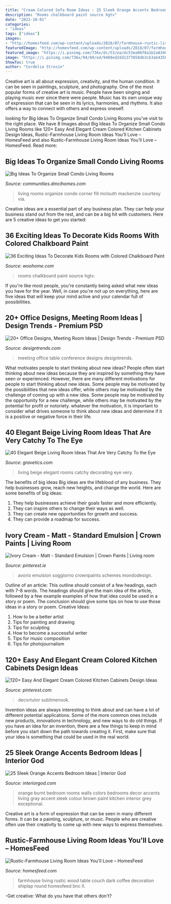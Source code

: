 ```yaml
---
title: "Cream Colored Sofa Room Ideas : 25 Sleek Orange Accents Bedroom Ideas"
description: "Rooms chalkboard paint source hgtv"
date: "2022-10-01"
categories:
- "ideas"
tags: ["ideas"]
images:
- "http://homesfeed.com/wp-content/uploads/2018/07/farmhouse-rustic-living-room-idea-white-shiplap-ceilings-dark-wood-floorings-wood-round-top-coffee-table-white-couch-white-upholstered-armchair-chalkboard-wall-decoration.jpg"
featuredImage: "http://homesfeed.com/wp-content/uploads/2018/07/farmhouse-rustic-living-room-idea-white-shiplap-ceilings-dark-wood-floorings-wood-round-top-coffee-table-white-couch-white-upholstered-armchair-chalkboard-wall-decoration.jpg"
featured_image: "https://i.pinimg.com/736x/dc/53/ea/dc53ea06f8a1b2a8346feee8fe1b88fc.jpg"
image: "https://i.pinimg.com/736x/94/69/ed/9469ed2dd1377658db3cb3ab4358296e--living-colours-emulsion.jpg"
ShowToc: true
author: "Cordelia Strosin"
---
```



Creative art is all about expression, creativity, and the human condition. It can be seen in paintings, sculpture, and photography. One of the most popular forms of creative art is music. People have been singing and playing music ever since there were people. Music has its own unique way of expression that can be seen in its lyrics, harmonies, and rhythms. It also offers a way to connect with others and express oneself.

	

		
looking for Big Ideas To Organize Small Condo Living Rooms you've visit to the right place. We have 8 Images about Big Ideas To Organize Small Condo Living Rooms like 120+ Easy And Elegant Cream Colored Kitchen Cabinets Design Ideas, Rustic-Farmhouse Living Room Ideas You&#039;ll Love – HomesFeed and also Rustic-Farmhouse Living Room Ideas You&#039;ll Love – HomesFeed. Read more:
		
    
## Big Ideas To Organize Small Condo Living Rooms

<img loading=lazy src="https://communities.dmcihomes.com/wp-content/uploads/2015/05/living-room-organization-ideas.jpg" onerror="this.onerror=null;this.src='https://tse4.mm.bing.net/th?id=OIP.00sS_NeqoWWva7g88tcmSQHaLH&amp;pid=15.1';" alt="Big Ideas To Organize Small Condo Living Rooms">

_Source: communities.dmcihomes.com_

>living rooms organize condo corner fill mclouth mackenzie courtesy via. 

	

Creative ideas are a essential part of any business plan. They can help your business stand out from the rest, and can be a big hit with customers. Here are 5 creative ideas to get you started:

    
## 36 Exciting Ideas To Decorate Kids Rooms With Colored Chalkboard Paint

<img loading=lazy src="http://www.woohome.com/wp-content/uploads/2014/10/chalkboards-in-kids-rooms-25.jpg" onerror="this.onerror=null;this.src='https://tse3.mm.bing.net/th?id=OIP.zEgxJ4HGA_qyYuE_KQ92jQHaKE&amp;pid=15.1';" alt="36 Exciting Ideas To Decorate Kids Rooms with Colored Chalkboard Paint">

_Source: woohome.com_

>rooms chalkboard paint source hgtv. 

	

If you're like most people, you're constantly being asked what new ideas you have for the year. Well, in case you're not up on everything, here are five ideas that will keep your mind active and your calendar full of possibilities. 

    
## 20+ Office Designs, Meeting Room Ideas | Design Trends - Premium PSD

<img loading=lazy src="https://images.designtrends.com/wp-content/uploads/2016/07/04111754/Vintage-Table-Meeting-Room.jpg" onerror="this.onerror=null;this.src='https://tse1.mm.bing.net/th?id=OIP.52CwFzHf3lUWA6VqGCt6DwHaKQ&amp;pid=15.1';" alt="20+ Office Designs, Meeting Room Ideas | Design Trends - Premium PSD">

_Source: designtrends.com_

>meeting office table conference designs designtrends. 

	

What motivates people to start thinking about new ideas?
People often start thinking about new ideas because they are inspired by something they have seen or experienced. However, there are many different motivations for people to start thinking about new ideas. Some people may be motivated by the possibilities that new ideas offer, while others may be motivated by the challenge of coming up with a new idea. Some people may be motivated by the opportunity for a new challenge, while others may be motivated by the potential for profit or notoriety. whatever the motivation, it is important to consider what drives someone to think about new ideas and determine if it is a positive or negative force in their life.

    
## 40 Elegant Beige Living Room Ideas That Are Very Catchy To The Eye

<img loading=lazy src="https://www.gravetics.com/wp-content/uploads/2017/09/Beige-and-brown-living-room-decorating-ideas.jpg" onerror="this.onerror=null;this.src='https://tse3.mm.bing.net/th?id=OIP.s4ExyKjxt7Idm5FKHglWegHaJ4&amp;pid=15.1';" alt="40 Elegant Beige Living Room Ideas That Are Very Catchy To the Eye">

_Source: gravetics.com_

>living beige elegant rooms catchy decorating eye very. 

	

The benefits of big ideas
Big ideas are the lifeblood of any business. They help businesses grow, reach new heights, and change the world. Here are some benefits of big ideas:
1. They help businesses achieve their goals faster and more efficiently.
2. They can inspire others to change their ways as well.
3. They can create new opportunities for growth and success.
4. They can provide a roadmap for success.

    
## Ivory Cream - Matt - Standard Emulsion | Crown Paints | Living Room

<img loading=lazy src="https://i.pinimg.com/736x/94/69/ed/9469ed2dd1377658db3cb3ab4358296e--living-colours-emulsion.jpg" onerror="this.onerror=null;this.src='https://tse1.mm.bing.net/th?id=OIP.U4jmF_N6-wn096Xjbdy_GwHaJv&amp;pid=15.1';" alt="Ivory Cream - Matt - Standard Emulsion | Crown Paints | Living room">

_Source: pinterest.ie_

>avorio emulsion soggiorno crownpaints schemes mondodesign. 

	

Outline of an article: This outline should consist of a few headings, each with 7-8 words. The headings should give the main idea of the article, followed by a few example examples of how that idea could be used in a story or poem. The conclusion should give some tips on how to use those ideas in a story or poem.
Creative Ideas:

1. How to be a better artist 
2. Tips for painting and drawing 
3. Tips for sculpting 
4. How to become a successful writer 
5. Tips for music composition 
6. Tips for photojournalism 

    
## 120+ Easy And Elegant Cream Colored Kitchen Cabinets Design Ideas

<img loading=lazy src="https://i.pinimg.com/736x/dc/53/ea/dc53ea06f8a1b2a8346feee8fe1b88fc.jpg" onerror="this.onerror=null;this.src='https://tse4.mm.bing.net/th?id=OIP.ZPC4ATAje0LNs6xltvWj7QHaJ3&amp;pid=15.1';" alt="120+ Easy And Elegant Cream Colored Kitchen Cabinets Design Ideas">

_Source: pinterest.com_

>decortutor sublimenook. 

	

Invention ideas are always interesting to think about and can have a lot of different potential applications. Some of the more common ones include new products, innovations in technology, and new ways to do old things. If you have an idea for an invention, there are a few things to keep in mind before you start down the path towards creating it. First, make sure that your idea is something that could be used in the real world.

    
## 25 Sleek Orange Accents Bedroom Ideas | Interior God

<img loading=lazy src="http://interiorgod.com/wp-content/uploads/2016/06/Burnt-orange-wall-color-for-bedroom.jpg" onerror="this.onerror=null;this.src='https://tse1.mm.bing.net/th?id=OIP.G6JcFMwzOiLCgzCfJAAKLQHaJ3&amp;pid=15.1';" alt="25 Sleek Orange Accents Bedroom Ideas | Interior God">

_Source: interiorgod.com_

>orange burnt bedroom rooms walls colors bedrooms decor accents living gray accent sleek colour brown paint kitchen interior grey exceptional. 

	

Creative art is a form of expression that can be seen in many different forms. It can be a painting, sculpture, or music. People who are creative often use their creativity to come up with new ways to express themselves.

    
## Rustic-Farmhouse Living Room Ideas You&#039;ll Love – HomesFeed

<img loading=lazy src="http://homesfeed.com/wp-content/uploads/2018/07/farmhouse-rustic-living-room-idea-white-shiplap-ceilings-dark-wood-floorings-wood-round-top-coffee-table-white-couch-white-upholstered-armchair-chalkboard-wall-decoration.jpg" onerror="this.onerror=null;this.src='https://tse1.mm.bing.net/th?id=OIP.Of23dTmxlTEngBiEpLJw7gHaLF&amp;pid=15.1';" alt="Rustic-Farmhouse Living Room Ideas You&#039;ll Love – HomesFeed">

_Source: homesfeed.com_

>farmhouse living rustic wood table couch dark coffee decoration shiplap round homesfeed bnc ll. 

	

-Get creative: What do you have that others don't?

